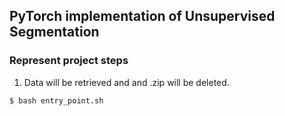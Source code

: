 ## PyTorch implementation of Unsupervised Segmentation

### Represent project steps
1. Data will be retrieved and and .zip will be deleted.
``` 
$ bash entry_point.sh
```    



